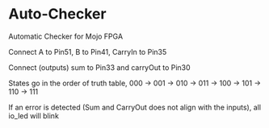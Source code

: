 # Auto-Checker

Automatic Checker for Mojo FPGA

Connect A to Pin51, B to Pin41, CarryIn to Pin35

Connect (outputs) sum to Pin33 and carryOut to Pin30

States go in the order of truth table, 000 -> 001 -> 010 -> 011 -> 100 -> 101 -> 110 -> 111

If an error is detected (Sum and CarryOut does not align with the inputs), all io_led will blink
